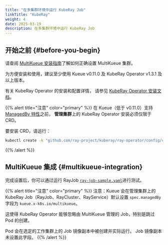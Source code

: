 ```yaml
---
title: "在多集群环境中运行 KubeRay Job"
linkTitle: "KubeRay"
weight: 4
date: 2025-03-19
description: 在多集群环境中运行 KubeRay Job
---
```


## 开始之前 {#before-you-begin}

请查阅 [MultiKueue 安装指南](/zh-CN/docs/tasks/manage/setup_multikueue)了解如何正确设置 MultiKueue 集群。

为方便安装和使用，建议至少使用 Kueue v0.11.0 及 KubeRay Operator v1.3.1 及以上版本。

有关 KubeRay Operator 的安装和配置详情，
请参见 [KubeRay Operator 安装文档](https://docs.ray.io/en/latest/cluster/kubernetes/getting-started/raycluster-quick-start.html#step-2-deploy-a-kuberay-operator)。

{{% alert title="注意" color="primary" %}}
在 Kueue（低于 v0.11.0）支持 [ManagedBy 特性](https://github.com/ray-project/kuberay/issues/2544)之前，
<b>管理集群</b>上的 KubeRay Operator 安装必须仅限于 CRD。

要安装 CRD，请运行：
```bash
kubectl create -k "github.com/ray-project/kuberay/ray-operator/config/crd?ref=v1.3.0"
```
{{% /alert %}}

## MultiKueue 集成 {#multikueue-integration}

完成设置后，你可以通过运行 RayJob [`ray-job-sample.yaml`](/zh-CN/docs/tasks/run/kuberay/rayjobs/#example-rayjob)进行测试。

{{% alert title="注意" color="primary" %}}
注意：Kueue 会在管理集群上的 KubeRay Job（RayJob、RayCluster、RayService）默认设置 `spec.managedBy` 字段为 `kueue.x-k8s.io/multikueue`。

这使得 KubeRay Operator 能够忽略由 MultiKueue 管理的 Job，特别是跳过 Pod 的创建。

Pod 会在选定的工作集群上的 Job 镜像副本中被创建并实际运行。
Job 镜像副本未设置此字段。
{{% /alert %}}
